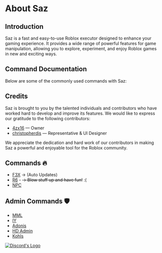 <!DOCTYPE html>
<html lang="en">
<head>
    <meta charset="UTF-8">
    <meta name="viewport" content="width=device-width, initial-scale=1.0">
    <title>About Saz</title>
</head>
<body>
    <div class="container">
        <h1>About Saz</h1>
        <div class="section">
            <h2>Introduction</h2>
            <p>Saz is a fast and easy-to-use Roblox executor designed to enhance your gaming experience. It provides a wide range of powerful features for game manipulation, allowing you to explore, experiment, and enjoy Roblox games in new and exciting ways.</p>
        </div>
        <div class="section">
            <h2>Command Documentation</h2>
            <p>Below are some of the commonly used commands with Saz:</p>
        </div>
        <div class="section">
            <h2>Credits</h2>
            <p>Saz is brought to you by the talented individuals and contributors who have worked hard to develop and improve its features. We would like to express our gratitude to the following contributors:</p>
            <ul>
                <li><a href="https://www.roblox.com/users/1396665251/profile" target="_blank">4zx16</a> — Owner</li>
                <li><a href="https://www.roblox.com/users/62857002/profile" target="_blank">christopherdis</a> — Representative & UI Designer</li>
                <!-- Add more contributors as needed -->
            </ul>
            <p>We appreciate the dedication and hard work of our contributors in making Saz a powerful and enjoyable tool for the Roblox community.</p>
        </div>
        <div class="section">
            <h2>Commands 🔥</h2>
            <ul>
                <li><a href="https://github.com/F3XTeam/RBX-Building-Tools" target="_blank">F3X</a> <span>→ (Auto Updates)</span></li>
                <li><a href="https://roblox.fandom.com/wiki/R6" target="_blank">R6</a> - <del>→ Blow stuff up and have fun!</del> <span>:(</span></li>
                <li><a href="https://create.roblox.com/docs/characters" target="_blank">NPC</a></li>
            </ul>
        </div>
        <div class="section">
            <h2>Admin Commands 🛡️</h2>
            <ul>
                <li><a href="https://www.youtube.com/watch?v=uP-Q_4QyTaU&pp=ygUTbW1sICByb2Jsb3ggZXhwbG9pdA%3D%3D" target="_blank">MML</a></li>
                <li><a href="https://github.com/EdgeIY/infiniteyield" target="_blank">IY</a></li>
                <li><a href="https://github.com/Epix-Incorporated/Adonis/wiki" target="_blank">Adonis</a></li>
                <li><a href="https://github.com/1ForeverHD/HDAdminV2" target="_blank">HD Admin</a></li>
                <li><a href="https://kohls-admin-house.fandom.com/wiki/Admin_Commands" target="_blank">Kohls</a></li>
            </ul>
        </div>
        <div class="button-container">
            <a class="button" href="https://linkr.it/saz" target="_blank">
                <img src="https://files.catbox.moe/qp6vlr.jpg" alt="Discord's Logo" style="vertical-align: middle;">
            </a>
        </div>
    </div>
</body>
</html>
